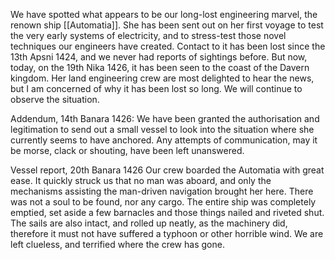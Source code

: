 We have spotted what appears to be our long-lost engineering marvel, the renown ship [[Automatia]]. 
She has been sent out on her first voyage to test the very early systems of electricity, and to stress-test those novel techniques our engineers have created. 
Contact to it has been lost since the 13th Apsni 1424, and we never had reports of sightings before. But now, today, on the 19th Nika 1426, it has been seen to the coast of the Davern kingdom. Her land engineering crew are most delighted to hear the news, but I am concerned of why it has been lost so long. 
We will continue to observe the situation. 

Addendum, 14th Banara 1426: 
We have been granted the authorisation and legitimation to send out a small vessel to look into the situation where she currently seems to have anchored. Any attempts of communication, may it be morse, clack or shouting, have been left unanswered. 

Vessel report, 20th Banara 1426
Our crew boarded the Automatia with great ease. It quickly struck us that no man was aboard, and only the mechanisms assisting the man-driven navigation brought her here. There was not a soul to be found, nor any cargo. The entire ship was completely emptied, set aside a few barnacles and those things nailed and riveted shut. 
The sails are also intact, and rolled up neatly, as the machinery did, therefore it must not have suffered a typhoon or other horrible wind. 
We are left clueless, and terrified where the crew has gone. 
